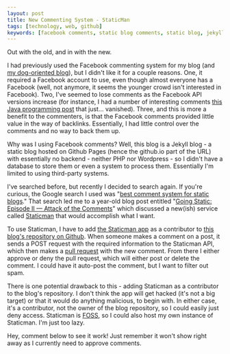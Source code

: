 ```yaml
---
layout: post
title: New Commenting System - StaticMan
tags: [technology, web, github]
keywords: [facebook comments, static blog comments, static blog, jekyll comments, github comments, github pages comments, comments, staticman]
---
```


Out with the old, and in with the new.

I had previously used the Facebook commenting system for my blog (and [my dog-oriented blog](http://www.puppy-snuggles.com/)), but I didn't like it for a couple reasons. One, it required a Facebook account to use, even though almost everyone has a Facebook (well, not anymore, it seems the younger crowd isn't interested in Facebook). Two, I've seemed to lose comments as the Facebook API versions increase (for instance, I had a number of interesting comments [this Java programming post](http://hendrixjoseph.github.io/four_java_limitations_you_may_never_encounter/) that just... vanished). Three, and this is more a benefit to the commenters, is that the Facebook comments provided little value in the way of backlinks. Essentially, I had little control over the comments and no way to back them up.

Why was I using Facebook comments? Well, this blog is a Jekyll blog - a static blog hosted on Github Pages (hence the github.io part of the URL) with essentially no backend - neither PHP nor Wordpress - so I didn't have a database to store them or even a system to process them. Essentially I'm limited to using third-party systems.

I've searched before, but recently I decided to search again. If you're curious, the Google search I used was "[best comment system for static blogs](https://www.google.com/search?q=best+comment+system+for+static+blogs)." That search led me to a year-old blog post entitled "[Going Static: Episode II — Attack of the Comments](https://mademistakes.com/articles/jekyll-static-comments/)" which discussed a new(ish) service called [Staticman](https://staticman.net/) that would accomplish what I want.

To use Staticman, I have to add [the Staticman app](https://github.com/staticmanapp) as a contributor to [this blog's repository on Github](https://github.com/hendrixjoseph/hendrixjoseph.github.io). When someone makes a comment on a post, it sends a POST request with the required information to the Staticman API, which then makes a [pull request](https://github.com/hendrixjoseph/hendrixjoseph.github.io/pulls) with the new comment. From there I either approve or deny the pull request, which will either post or delete the comment. I could have it auto-post the comment, but I want to filter out spam.

There is one potential drawback to this - adding Staticman as a contributor to the blog's repository. I don't think the app will get hacked (it's not a big target) or that it would do anything malicious, to begin with. In either case, it's a contributor, not the owner of the blog repository, so I could easily just deny access. Staticman is [FOSS](https://en.wikipedia.org/wiki/Free_and_open-source_software), so I could also host my own instance of Staticman. I'm just too lazy.

Hey, comment below to see it work! Just remember it won't show right away as I currently need to approve comments.